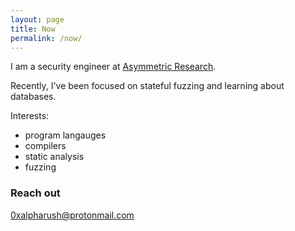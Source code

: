 ```yaml
---
layout: page
title: Now
permalink: /now/
---
```


I am a security engineer at [Asymmetric Research](https://www.asymmetric.re/). 

Recently, I've been focused on stateful fuzzing and learning about databases.

Interests:
- program langauges
- compilers
- static analysis
- fuzzing 

### Reach out

[0xalpharush@protonmail.com](0xalpharush@protonmail.com)
